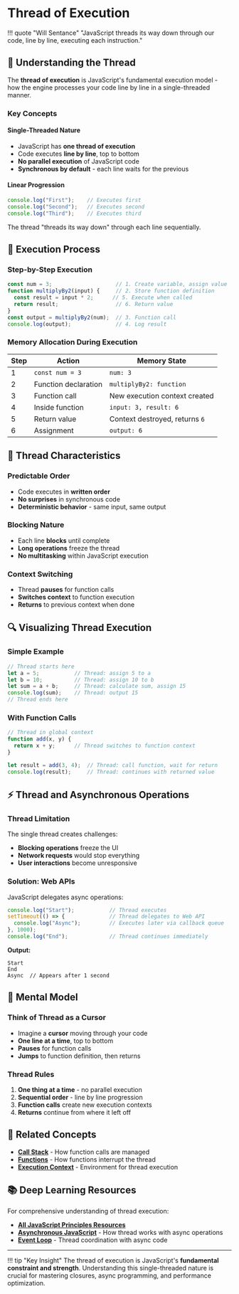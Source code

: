 # Thread of Execution

!!! quote "Will Sentance"
    "JavaScript threads its way down through our code, line by line, executing each instruction."

## 🧵 Understanding the Thread

The **thread of execution** is JavaScript's fundamental execution model - how the engine processes your code line by line in a single-threaded manner.

### **Key Concepts**

#### **Single-Threaded Nature**
- JavaScript has **one thread of execution**
- Code executes **line by line**, top to bottom
- **No parallel execution** of JavaScript code
- **Synchronous by default** - each line waits for the previous

#### **Linear Progression**
```javascript
console.log("First");    // Executes first
console.log("Second");   // Executes second  
console.log("Third");    // Executes third
```

The thread "threads its way down" through each line sequentially.

## 🔄 Execution Process

### **Step-by-Step Execution**

```javascript
const num = 3;                    // 1. Create variable, assign value
function multiplyBy2(input) {     // 2. Store function definition
  const result = input * 2;      // 5. Execute when called
  return result;                  // 6. Return value
}
const output = multiplyBy2(num);  // 3. Function call
console.log(output);              // 4. Log result
```

### **Memory Allocation During Execution**

| Step | Action | Memory State |
|------|--------|--------------|
| 1 | `const num = 3` | `num: 3` |
| 2 | Function declaration | `multiplyBy2: function` |
| 3 | Function call | New execution context created |
| 4 | Inside function | `input: 3, result: 6` |
| 5 | Return value | Context destroyed, returns `6` |
| 6 | Assignment | `output: 6` |

## 🎯 Thread Characteristics

### **Predictable Order**
- Code executes in **written order**
- **No surprises** in synchronous code
- **Deterministic behavior** - same input, same output

### **Blocking Nature**
- Each line **blocks** until complete
- **Long operations** freeze the thread
- **No multitasking** within JavaScript execution

### **Context Switching**
- Thread **pauses** for function calls
- **Switches context** to function execution
- **Returns** to previous context when done

## 🔍 Visualizing Thread Execution

### **Simple Example**
```javascript
// Thread starts here
let a = 5;           // Thread: assign 5 to a
let b = 10;          // Thread: assign 10 to b  
let sum = a + b;     // Thread: calculate sum, assign 15
console.log(sum);    // Thread: output 15
// Thread ends here
```

### **With Function Calls**
```javascript
// Thread in global context
function add(x, y) {
  return x + y;      // Thread switches to function context
}

let result = add(3, 4);  // Thread: call function, wait for return
console.log(result);     // Thread: continues with returned value
```

## ⚡ Thread and Asynchronous Operations

### **Thread Limitation**
The single thread creates challenges:
- **Blocking operations** freeze the UI
- **Network requests** would stop everything
- **User interactions** become unresponsive

### **Solution: Web APIs**
JavaScript delegates async operations:
```javascript
console.log("Start");           // Thread executes
setTimeout(() => {              // Thread delegates to Web API
  console.log("Async");         // Executes later via callback queue
}, 1000);
console.log("End");             // Thread continues immediately
```

**Output:**
```
Start
End
Async  // Appears after 1 second
```

## 🧠 Mental Model

### **Think of Thread as a Cursor**
- Imagine a **cursor** moving through your code
- **One line at a time**, top to bottom
- **Pauses** for function calls
- **Jumps** to function definition, then returns

### **Thread Rules**
1. **One thing at a time** - no parallel execution
2. **Sequential order** - line by line progression  
3. **Function calls** create new execution contexts
4. **Returns** continue from where it left off

## 🔗 Related Concepts

- **[Call Stack](call-stack.md)** - How function calls are managed
- **[Functions](functions.md)** - How functions interrupt the thread
- **[Execution Context](../functions-callbacks/resources.md)** - Environment for thread execution

## 📚 Deep Learning Resources

For comprehensive understanding of thread execution:

- **[All JavaScript Principles Resources](resources.md)**
- **[Asynchronous JavaScript](../asynchronous-javascript/resources.md)** - How thread works with async operations
- **[Event Loop](../asynchronous-javascript/resources.md)** - Thread coordination with async code

---

!!! tip "Key Insight"
    The thread of execution is JavaScript's **fundamental constraint and strength**. Understanding this single-threaded nature is crucial for mastering closures, async programming, and performance optimization.

